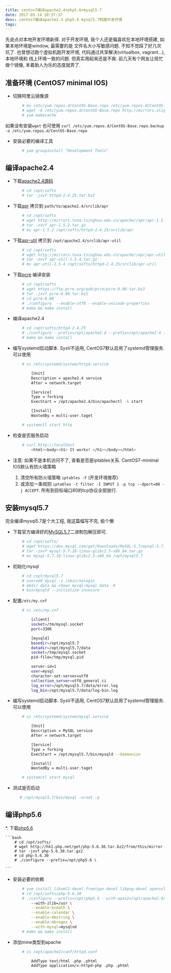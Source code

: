 ```yaml
---
title: centos7编译apache2.4+php5.6+mysql5.7
date: 2017-05-14 10:37:37
desc: centos7编译apache2.4 php5.6 mysql5.7构建开发环境
tags:
---
```


先说点对本地开发环境新得. 对于开发环境, 我个人还是偏喜欢在本地环境搭建, 如果本地环境是window, 最需要的是
文件名大小写敏感问题. 不知不觉踩了好几次坑了. 也曾想过跑个虚拟机跑开发环境, 代码通过共享解决(virtualbox, vagrant...), 本地环境和
线上环境一致的问题. 但真实用起来还是不爽. 前几天有个网友让班忙做个镜像, 本着助人为乐的态度就弄了.

<!-- more -->

## 准备环境 (CentOS7 minimal IOS)

* 切换阿里云镜像源

    ```bash
        # mv /etc/yum.repos.d/CentOS-Base.repo /etc/yum.repos.d/CentOS-Base.repo.backup
        # wget -O /etc/yum.repos.d/CentOS-Base.repo http://mirrors.aliyun.com/repo/Centos-7.repo
        # yum makecache
    ```
如果没有安装`wget` 也可使用 `curl /etc/yum.repos.d/CentOS-Base.repo.backup -o /etc/yum.repos.d/CentOS-Base.repo`

* 安装必要的编译工具

    ```bash
        # yum groupinstall "Development Tools"
    ```

## 编译apache2.4

* 下载[apache2.4源码](http://apache.fayea.com//httpd/httpd-2.4.25.tar.bz2)

    ```bash
        # cd /opt/softs
        # tar -jxvf httpd-2.4.25.tar.bz2
    ```


* 下载[apr](http://mirrors.tuna.tsinghua.edu.cn/apache//apr/apr-1.5.2.tar.gz) 拷贝到 `path/to/apache2.4/srclib/apr`

    ```bash
        # cd /opt/softs
        # wget http://mirrors.tuna.tsinghua.edu.cn/apache//apr/apr-1.5.2.tar.gz
        # tar -zxvf apr-1.5.2.tar.gz
        # mv apr-1.5.2 /opt/softs/httpd-2.4.25/srclib/apr
    ```

* 下载[apr-util](http://mirrors.tuna.tsinghua.edu.cn/apache//apr/apr-util-1.5.4.tar.gz) 拷贝到 `/opt/apache2.4/srclib/apr-util`

    ```bash
        # cd /opt/softs
        # wget http://mirrors.tuna.tsinghua.edu.cn/apache//apr/apr-util-1.5.4.tar.gz
        # tar -zxvf apr-util-1.5.4.tar.gz
        # mv apr-util-1.5.4 /opt/softs/httpd-2.4.25/srclib/apr-util
    ```

* 下载[pcre](https://ftp.pcre.org/pub/pcre/pcre-8.00.tar.bz2) 编译安装

    ```bash
        # cd /opt/softs
        # wget https://ftp.pcre.org/pub/pcre/pcre-8.00.tar.bz2
        # tar -jxvf pcre-8.00.tar.bz2
        # cd pcre-8.00 
        # ./configure  --enable-utf8 --enable-unicode-properties
        # make && make install
    ```

* 编译apache2.4

    ```bash
        # cd /opt/softs/httpd-2.4.25
        # ./configure --prefix=/opt/apache2.4 --prefix=/opt/apache2.4 --with-inlucde-apr
        # make && make install
    ```

* 编写systemd启动脚本. SysV不适用, CentOS7默认启用了systemd管理服务. 可以使用

    ```bash
        # vi /etc/systemd/system/httpd.service

            [Unit]
            Description = apache2.4 service
            After = network.target

            [Service]
            Type = forking
            ExecStart = /opt/apache2.4/bin/apachectl -k start

            [Install]
            WantedBy = multi-user.taget

        # systemctl start http
    ```

* 检查是否服务启动

    ```bash
        # curl http://localhost
            <html><body><h1> It works! </h1></body></html>
    ```

* 注意: 如果不是本机访问不了, 查看是否是iptables关系. CentOS7-minimal IOS默认有防火墙策略

    1. 清空所有防火墙策略 `iptables -F` (开发环境推荐)
    2. 或添加一条规则 `iptables -t filter -I INPUT 1 -p tcp --dport=80 -j ACCEPT`. 所有到目标端口80的tcp协议全部放行.


## 安装mysql5.7

完全编译mysql5.7是个大工程, 我这篇幅写不完, 偷个懒

* 下载官方编译好的[MySQL5.7](https://dev.mysql.com/get/Downloads/MySQL-5.7/mysql-5.7.18-linux-glibc2.5-x86_64.tar.gz)二进制包解压即可.

    ```bash
        # cd /opt/softs/
        # wget https://dev.mysql.com/get/Downloads/MySQL-5.7/mysql-5.7.18-linux-glibc2.5-x86_64.tar.gz
        # tar -zxvf mysql-5.7.18-linux-glibc2.5-x86_64.tar.gz
        # mv mysql-5.7.18-linux-glibc2.5-x86_64 /opt/mysql5.7
    ```

* 初始化mysql

    ```bash
        # cd /opt/mysql5.7
        # useradd mysql -s /sbin/nologin
        # mkdir data && chown mysql:mysql data -R
        # bin/mysqld --initialize-insecure
    ```

* 配置`/etc/my.cnf`

    ```bash
        # vi /etc/my.cnf

            [client]
            socket=/tm/mysql.socket
            port=3306

            [mysqld]
            basedir=/opt/mysql5.7
            datadir=/opt/mysql5.7/data
            socket=/tmp/mysql.socket
            pid-file=/tmp/mysql.pid

            server-id=1
            user=mysql
            character-set-server=utf8
            collection_server=utf8_general_ci
            log_error=/opt/mysql5.7/data/error.log
            log_bin=/opt/mysql5.7/data/log-bin.log

    ```

* 编写systemd启动脚本. SysV不适用, CentOS7默认启用了systemd管理服务. 可以使用

    ```bash
        # vi /etc/systemd/system/mysql.service

            [Unit]
            Description = MySQL service
            After = network.target

            [Service]
            Type = forking
            ExecStart = /opt/mysql5.7/bin/mysqld --daemonize

            [Install]
            WantedBy = multi-user.taget

        # systemctl start mysql
    ```

 * 测试是否启动

     ```bash
        # /opt/mysql5.7/bin/mysql -uroot -p
     ```


## 编译php5.6

*. 下载[php5.6](http://hk1.php.net/get/php-5.6.30.tar.bz2/from/this/mirror)

    ```bash
        # cd /opt/softs/
        # wget http://hk1.php.net/get/php-5.6.30.tar.bz2/from/this/mirror
        # tar -jxvf php-5.6.30.tar.gz2
        # cd php-5.6.30
        # ./configure --prefix=/opt/php5.6 \
            
    ```
* 安装必要的依赖

    ```bash
        # yum install libxml2-devel freetype-devel libpng-devel openssl-devel 
        # cd /opt/softs/php-5.6.30
        # ./configure --prefix=/opt/php5.6 --with-apxs2=/opt/apache2.4/bin/apxs \
            --with-zlib=/usr \
            --enable-bcmath \
            --enable-calendar \
            --enable-mbstring \
            --enable-mbregex \
            --with-mysql=mysqlnd
        # make && make install
    ```

* 添加mine类型到apache

    ```bash
        # vi /opt/apache2/conf/httpd.conf

            AddType text/html .php .phtml
            AddType application/x-httpd-php .php .phtml
    ```
